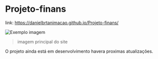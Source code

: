 # Projeto-finans
 
link: 
https://danielbrtanimacao.github.io/Projeto-finans/

<img src="imagem.png" alt="Exemplo imagem">

> imagem principal do site

O projeto ainda está em desenvolvimento havera proximas atualizações.
